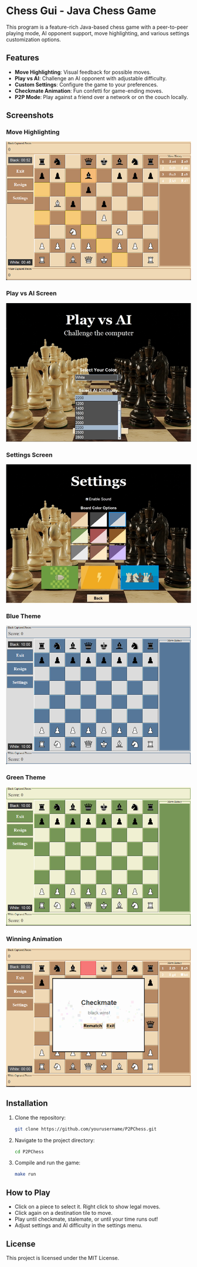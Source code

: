 # Chess Gui - Java Chess Game

This program is a feature-rich Java-based chess game with a peer-to-peer playing mode, AI opponent support, move highlighting, and various settings customization options.

## Features
- **Move Highlighting**: Visual feedback for possible moves.
- **Play vs AI**: Challenge an AI opponent with adjustable difficulty.
- **Custom Settings**: Configure the game to your preferences.
- **Checkmate Animation**: Fun confetti for game-ending moves.
- **P2P Mode**: Play against a friend over a network or on the couch locally.

## Screenshots

### Move Highlighting
![Move Highlighting](ReadmeImages/move_highlighting.png)

### Play vs AI Screen
![Play vs AI](ReadmeImages/ai_select_screen.jpg)

### Settings Screen
![Settings Screen](ReadmeImages/settings.jpg)

### Blue Theme
![Blue Theme](ReadmeImages/blue_screen.png)

### Green Theme
![Green Theme](ReadmeImages/green_screen.png)

### Winning Animation
![Checkmate Animation](ReadmeImages/checkmate.png)

## Installation
1. Clone the repository:
   ```sh
   git clone https://github.com/yourusername/P2PChess.git
   ```
2. Navigate to the project directory:
   ```sh
   cd P2PChess
   ```
3. Compile and run the game:
   ```sh
   make run
   ```

## How to Play
- Click on a piece to select it. Right click to show legal moves.
- Click again on a destination tile to move.
- Play until checkmate, stalemate, or until your time runs out!
- Adjust settings and AI difficulty in the settings menu.

## License
This project is licensed under the MIT License.
